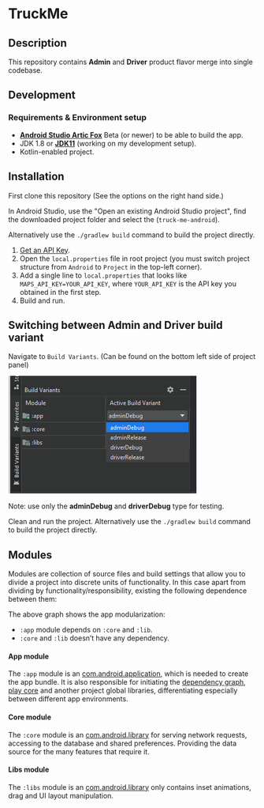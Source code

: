 
# TruckMe

## Description

This repository contains **Admin** and **Driver** product flavor merge into single codebase.

## Development
### Requirements & Environment setup
- [**Android Studio Artic Fox**](https://developer.android.com/studio/archive) Beta (or newer) to be able to build the app.
- JDK 1.8 or [**JDK11**](https://www.oracle.com/ph/java/technologies/javase-jdk11-downloads.html) (working on my development setup).
- Kotlin-enabled project.

## Installation
First clone this repository (See the options on the right hand side.)

In Android Studio, use the "Open an existing Android Studio project", find the downloaded project folder and select the (`truck-me-android`).

Alternatively use the `./gradlew build` command to build the project directly.

1. [Get an API Key](https://console.cloud.google.com/google/maps-apis/credentials?project=truckme-debug-326812).
2. Open the `local.properties` file in root project (you must switch project structure from `Android` to `Project` in the top-left corner).
3. Add a single line to `local.properties` that looks like `MAPS_API_KEY=YOUR_API_KEY`, where `YOUR_API_KEY` is the API key you obtained in the first step.
4. Build and run.

## Switching between Admin and Driver build variant
Navigate to ```Build Variants```. (Can be found on the bottom left side of project panel) 

<p align="start">
<img src="/screenshots/build_variant.png"/>
</p>
Note: use only the <b>adminDebug</b> and <b>driverDebug</b> type for testing.

Clean and run the project. Alternatively use the `./gradlew build` command to build the project directly.

## Modules

Modules are collection of source files and build settings that allow you to divide a project into discrete units of functionality. In this case apart from dividing by functionality/responsibility, existing the following dependence between them:

The above graph shows the app modularization:
-    `:app` module depends on `:core` and `:lib`.
-    `:core` and `:lib` doesn’t have any dependency.

#### App module

The `:app` module is an [com.android.application](https://developer.android.com/studio/build/), which is needed to create the app bundle.  It is also responsible for initiating the [dependency graph](https://github.com/google/dagger), [play core](https://developer.android.com/reference/com/google/android/play/core/release-notes) and another project global libraries, differentiating especially between different app environments.

#### Core module

The `:core` module is an [com.android.library](https://developer.android.com/studio/projects/android-library) for serving network requests, accessing to the database and shared preferences. Providing the data source for the many features that require it.

#### Libs module

The `:libs` module is an [com.android.library](https://developer.android.com/studio/projects/dynamic-delivery) only contains inset animations, drag and UI layout manipulation.


